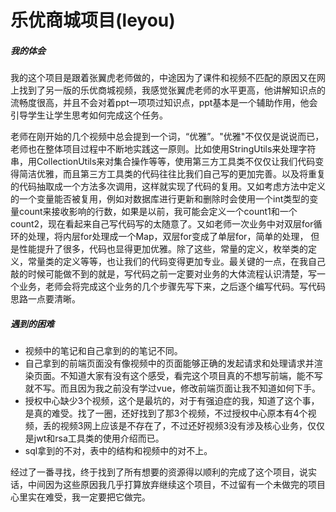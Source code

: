 # 乐优商城项目(leyou)

##### 我的体会
我的这个项目是跟着张翼虎老师做的，中途因为了课件和视频不匹配的原因又在网上找到了另一版的乐优商城视频，我感觉张翼虎老师的水平更高，他讲解知识点的流畅度很高，并且不会对着ppt一项项过知识点，ppt基本是一个辅助作用，他会引导学生让学生思考如何完成这个任务。

老师在刚开始的几个视频中总会提到一个词，“优雅”。"优雅"不仅仅是说说而已，老师也在整体项目过程中不断地实践这一原则。比如使用StringUtils来处理字符串，用CollectionUtils来对集合操作等等，使用第三方工具类不仅仅让我们代码变得简洁优雅，而且第三方工具类的代码往往比我们自己写的更加完善。以及将重复的代码抽取成一个方法多次调用，这样就实现了代码的复用。又如考虑方法中定义的一个变量能否被复用，例如对数据库进行更新和删除时会使用一个int类型的变量count来接收影响的行数，如果是以前，我可能会定义一个count1和一个count2，现在看起来自己写代码写的太随意了。又如老师一次业务中对双层for循环的处理，将内层for处理成一个Map，双层for变成了单层for，简单的处理， 但是性能提升了很多，代码也显得更加优雅。除了这些，常量的定义，枚举类的定义，常量类的定义等等，也让我们的代码变得更加专业。最关键的一点，在我自己敲的时候可能做不到的就是，写代码之前一定要对业务的大体流程认识清楚，写一个业务，老师会将完成这个业务的几个步骤先写下来，之后逐个编写代码。写代码思路一点要清晰。

##### 遇到的困难

* 视频中的笔记和自己拿到的的笔记不同。
* 自己拿到的前端页面没有像视频中的页面能够正确的发起请求和处理请求并渲染页面。不知道大家有没有这个感受，看完这个项目真的不想写前端，能不写就不写。而且因为我之前没有学过vue，修改前端页面让我不知道如何下手。
* 授权中心缺少3个视频，这个是最坑的，对于有强迫症的我，知道了这个事，是真的难受。找了一圈，还好找到了那3个视频，不过授权中心原本有4个视频，丢的视频3网上应该是不存在了，不过还好视频3没有涉及核心业务，仅仅是jwt和rsa工具类的使用介绍而已。
* sql拿到的不对，表中的结构和视频中的对不上。

经过了一番寻找，终于找到了所有想要的资源得以顺利的完成了这个项目，说实话，中间因为这些原因我几乎打算放弃继续这个项目，不过留有一个未做完的项目心里实在难受，我一定要把它做完。



